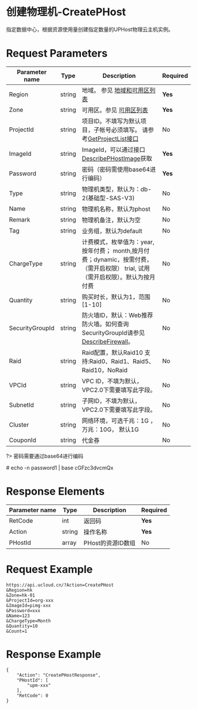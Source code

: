 # 创建物理机-CreatePHost

指定数据中心，根据资源使用量创建指定数量的UPHost物理云主机实例。

# Request Parameters
|Parameter name|Type|Description|Required|
|---|---|---|---|
|Region|string|地域。 参见 [地域和可用区列表](api/summary/regionlist)|**Yes**|
|Zone|string|可用区。参见 [可用区列表](api/summary/regionlist)|**Yes**|
|ProjectId|string|项目ID。不填写为默认项目，子帐号必须填写。 请参考[GetProjectList接口](api/summary/get_project_list)|No|
|ImageId|string|ImageId，可以通过接口 [DescribePHostImage](describephostimage)获取|**Yes**|
|Password|string|密码（密码需使用base64进行编码）|**Yes**|
|Type|string|物理机类型，默认为：db-2(基础型-SAS-V3)|No|
|Name|string|物理机名称，默认为phost|No|
|Remark|string|物理机备注，默认为空|No|
|Tag|string|业务组，默认为default|No|
|ChargeType|string|计费模式，枚举值为：year, 按年付费； month,按月付费；dynamic，按需付费，（需开启权限） trial, 试用（需开启权限）。默认为按月付费|No|
|Quantity|string|购买时长，默认为1，范围[1-10]|No|
|SecurityGroupId|string|防火墙ID，默认：Web推荐防火墙。如何查询SecurityGroupId请参见 [DescribeFirewall](../unet-api/describe_firewall.html)。|No|
|Raid|string|Raid配置，默认Raid10  支持:Raid0、Raid1、Raid5、Raid10，NoRaid|No|
|VPCId|string|VPC ID，不填为默认，VPC2.0下需要填写此字段。|No|
|SubnetId|string|子网ID，不填为默认，VPC2.0下需要填写此字段。|No|
|Cluster|string|网络环境，可选千兆：1G ，万兆：10G， 默认1G|No|
|CouponId|string|代金券|No|

?> 密码需要通过base64进行编码

\# echo -n password1 | base
cGFzc3dvcmQx

# Response Elements
|Parameter name|Type|Description|Required|
|---|---|---|---|
|RetCode|int|返回码|**Yes**|
|Action|string|操作名称|**Yes**|
|PHostId|array|PHost的资源ID数组|No|

# Request Example
```
https://api.ucloud.cn/?Action=CreatePHost
&Region=hk
&Zone=hk-01
&ProjectId=org-xxx
&ImageId=pimg-xxx
&Password=xxx
&Name=123
&ChargeType=Month
&Quantity=10
&Count=1
```

# Response Example
```
{
    "Action": "CreatePHostResponse", 
    "PHostId": [
        "upm-xxx"
    ], 
    "RetCode": 0
}
```


